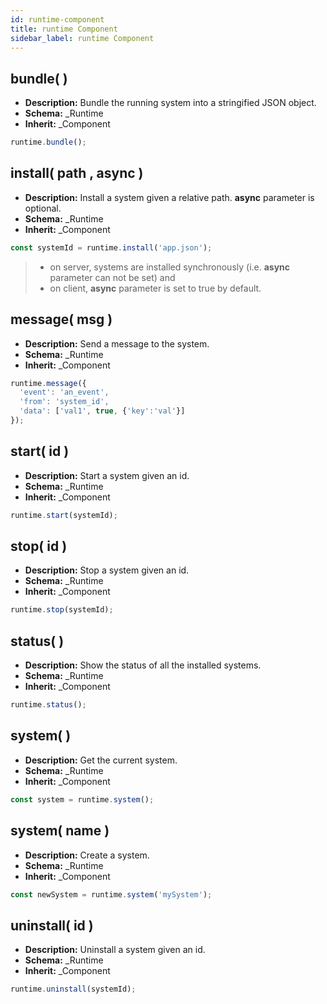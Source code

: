 ```yaml
---
id: runtime-component
title: runtime Component
sidebar_label: runtime Component
---
```


## bundle( )

- **Description:** Bundle the running system into a stringified JSON object.
- **Schema:** _Runtime
- **Inherit:** _Component

```js
runtime.bundle();
```

## install( path , async )

- **Description:** Install a system given a relative path. **async** parameter is optional.
- **Schema:** _Runtime
- **Inherit:** _Component

```js
const systemId = runtime.install('app.json');
```

>- on server, systems are installed synchronously (i.e. **async** parameter can not be set) and
>- on client, **async** parameter is set to true by default.

## message( msg )

- **Description:** Send a message to the system.
- **Schema:** _Runtime
- **Inherit:** _Component

```js
runtime.message({
  'event': 'an_event',
  'from': 'system_id',
  'data': ['val1', true, {'key':'val'}]
});
```

## start( id )

- **Description:** Start a system given an id.
- **Schema:** _Runtime
- **Inherit:** _Component

```js
runtime.start(systemId);
```

## stop( id )

- **Description:** Stop a system given an id.
- **Schema:** _Runtime
- **Inherit:** _Component

```js
runtime.stop(systemId);
```

## status( )

- **Description:** Show the status of all the installed systems.
- **Schema:** _Runtime
- **Inherit:** _Component

```js
runtime.status();
```

## system( )

- **Description:** Get the current system.
- **Schema:** _Runtime
- **Inherit:** _Component

```js
const system = runtime.system();
```

## system( name )

- **Description:** Create a system.
- **Schema:** _Runtime
- **Inherit:** _Component

```js
const newSystem = runtime.system('mySystem');
```

## uninstall( id )

- **Description:** Uninstall a system given an id.
- **Schema:** _Runtime
- **Inherit:** _Component

```js
runtime.uninstall(systemId);
```